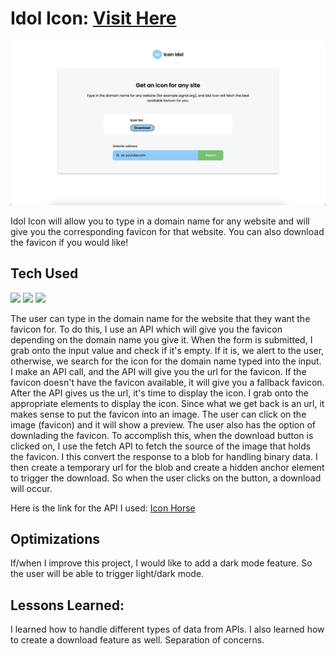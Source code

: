 # Idol Icon: <a target="_blank" href="https://danielle-higgins.github.io/idol-icon/">Visit Here</a>

<img src="https://github.com/Danielle-Higgins/idol-icon/blob/main/img/idol-icon-preview.png">

Idol Icon will allow you to type in a domain name for any website and will give you the corresponding favicon for that website. You can also download the favicon if you would like!

## Tech Used

<p>
  <img src="https://img.shields.io/badge/html5-%23E34F26.svg?style=for-the-badge&logo=html5&logoColor=white">
  <img src="https://img.shields.io/badge/css3-%231572B6.svg?style=for-the-badge&logo=css3&logoColor=white">
  <img src="https://img.shields.io/badge/javascript-%23323330.svg?style=for-the-badge&logo=javascript&logoColor=%23F7DF1E">
</p>

The user can type in the domain name for the website that they want the favicon for. To do this, I use an API which will give you the favicon depending on the domain name you give it. When the form is submitted, I grab onto the input value and check if it's empty. If it is, we alert to the user, otherwise, we search for the icon for the domain name typed into the input. I make an API call, and the API will give you the url for the favicon. If the favicon doesn't have the favicon available, it will give you a fallback favicon. After the API gives us the url, it's time to display the icon. I grab onto the appropriate elements to display the icon. Since what we get back is an url, it makes sense to put the favicon into an image. The user can click on the image (favicon) and it will show a preview. The user also has the option of downlading the favicon. To accomplish this, when the download button is clicked on, I use the fetch API to fetch the source of the image that holds the favicon. I this convert the response to a blob for handling binary data. I then create a temporary url for the blob and create a hidden anchor element to trigger the download. So when the user clicks on the button, a download will occur.

Here is the link for the API I used: <a target="_blank" href="https://icon.horse/">Icon Horse</a>

## Optimizations

If/when I improve this project, I would like to add a dark mode feature. So the user will be able to trigger light/dark mode.

## Lessons Learned:

I learned how to handle different types of data from APIs. I also learned how to create a download feature as well. Separation of concerns.
